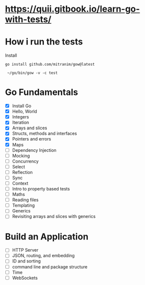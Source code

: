 # https://quii.gitbook.io/learn-go-with-tests/

# How i run the tests

Install

```
go install github.com/mitranim/gow@latest
```

```
 ~/go/bin/gow -v -c test
```

# Go Fundamentals

- [x] Install Go
- [x] Hello, World
- [x] Integers
- [x] Iteration
- [x] Arrays and slices
- [x] Structs, methods and interfaces
- [x] Pointers and errors
- [x] Maps
- [ ] Dependency Injection
- [ ] Mocking
- [ ] Concurrency
- [ ] Select
- [ ] Reflection
- [ ] Sync
- [ ] Context
- [ ] Intro to property based tests
- [ ] Maths
- [ ] Reading files
- [ ] Templating
- [ ] Generics
- [ ] Revisiting arrays and slices with generics

# Build an Application

- [ ] HTTP Server
- [ ] JSON, routing, and embedding
- [ ] ID and sorting
- [ ] command line and package structure
- [ ] Time
- [ ] WebSockets
